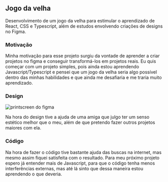 ## Jogo da velha
Desenvolvimento de um jogo da velha para estimular o aprendizado de React, CSS e Typescript, além de estudos envolvendo criações de designs no Figma.

### Motivação
Minha motivação para esse projeto surgiu da vontade de aprender a criar projetos no figma e conseguir transformá-los em projetos reais. Eu quis começar com um projeto simples, pois ainda estou aprendendo Javascript/Typescript e pensei que um jogo da velha seria algo possível dentro das minhas habilidades e que ainda me desafiaria e me traria muito aprendizado.

### Design
![printscreen do figma](https://github.com/[username]/[reponame]/blob/[branch]/image.jpg?raw=true)

Na hora do design tive a ajuda de uma amiga que julgo ter um senso estético melhor que o meu, além de que pretendo fazer outros projetos maiores com ela. 

### Código
Na hora de fazer o código tive bastante ajuda das buscas na internet, mas mesmo assim fiquei satisfeita com o resultado. Para meu próximo projeto espero já entender mais de Javascript, para que o código tenha menos interferências externas, mas até lá sinto que dessa maneira estou aprendendo o que deveria.
